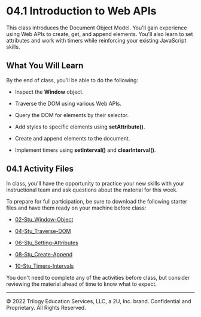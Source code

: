 # 04.1 Introduction to Web APIs
This class introduces the Document Object Model. You'll gain experience using Web APIs to create, get, and append elements. You'll also learn to set attributes and work with timers while reinforcing your existing JavaScript skills.

## What You Will Learn
By the end of class, you'll be able to do the following:

* Inspect the **Window** object.

* Traverse the DOM using various Web APIs.

* Query the DOM for elements by their selector.

* Add styles to specific elements using **setAttribute()**.

* Create and append elements to the document.

* Implement timers using **setInterval()** and **clearInterval()**.

## 04.1 Activity Files
In class, you'll have the opportunity to practice your new skills with your instructional team and ask questions about the material for this week.

To prepare for full participation, be sure to download the following starter files and have them ready on your machine before class:

* [02-Stu_Window-Object](https://static.fullstack-bootcamp.com/lesson-files/04-Web-APIs/02-Stu_Window-Object.zip)

* [04-Stu_Traverse-DOM](https://static.fullstack-bootcamp.com/lesson-files/04-Web-APIs/04-Stu_Traverse-DOM.zip)

* [06-Stu_Setting-Attributes](https://static.fullstack-bootcamp.com/lesson-files/04-Web-APIs/06-Stu_Setting-Attributes.zip)

* [08-Stu_Create-Append](https://static.fullstack-bootcamp.com/lesson-files/04-Web-APIs/08-Stu_Create-Append.zip)

* [10-Stu_Timers-Intervals](https://static.fullstack-bootcamp.com/lesson-files/04-Web-APIs/10-Stu_Timers-Intervals.zip)

You don't need to complete any of the activities before class, but consider reviewing the material ahead of time to know what to expect.

---
© 2022 Trilogy Education Services, LLC, a 2U, Inc. brand. Confidential and Proprietary. All Rights Reserved.
